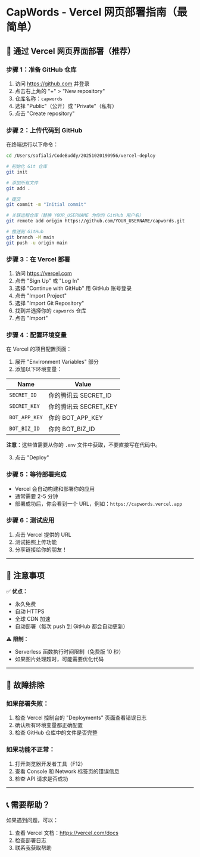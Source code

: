 # CapWords - Vercel 网页部署指南（最简单）

## 🚀 通过 Vercel 网页界面部署（推荐）

### 步骤 1：准备 GitHub 仓库

1. 访问 https://github.com 并登录
2. 点击右上角的 "+" > "New repository"
3. 仓库名称：`capwords`
4. 选择 "Public"（公开）或 "Private"（私有）
5. 点击 "Create repository"

### 步骤 2：上传代码到 GitHub

在终端运行以下命令：

```bash
cd /Users/sofiali/CodeBuddy/20251020190956/vercel-deploy

# 初始化 Git 仓库
git init

# 添加所有文件
git add .

# 提交
git commit -m "Initial commit"

# 关联远程仓库（替换 YOUR_USERNAME 为你的 GitHub 用户名）
git remote add origin https://github.com/YOUR_USERNAME/capwords.git

# 推送到 GitHub
git branch -M main
git push -u origin main
```

### 步骤 3：在 Vercel 部署

1. 访问 https://vercel.com
2. 点击 "Sign Up" 或 "Log In"
3. 选择 "Continue with GitHub" 用 GitHub 账号登录
4. 点击 "Import Project"
5. 选择 "Import Git Repository"
6. 找到并选择你的 `capwords` 仓库
7. 点击 "Import"

### 步骤 4：配置环境变量

在 Vercel 的项目配置页面：

1. 展开 "Environment Variables" 部分
2. 添加以下环境变量：

| Name | Value |
|------|-------|
| `SECRET_ID` | 你的腾讯云 SECRET_ID |
| `SECRET_KEY` | 你的腾讯云 SECRET_KEY |
| `BOT_APP_KEY` | 你的 BOT_APP_KEY |
| `BOT_BIZ_ID` | 你的 BOT_BIZ_ID |

**注意**：这些值需要从你的 `.env` 文件中获取，不要直接写在代码中。

3. 点击 "Deploy"

### 步骤 5：等待部署完成

- Vercel 会自动构建和部署你的应用
- 通常需要 2-5 分钟
- 部署成功后，你会看到一个 URL，例如：`https://capwords.vercel.app`

### 步骤 6：测试应用

1. 点击 Vercel 提供的 URL
2. 测试拍照上传功能
3. 分享链接给你的朋友！

---

## 📝 注意事项

✅ **优点：**
- 永久免费
- 自动 HTTPS
- 全球 CDN 加速
- 自动部署（每次 push 到 GitHub 都会自动更新）

⚠️ **限制：**
- Serverless 函数执行时间限制（免费版 10 秒）
- 如果图片处理超时，可能需要优化代码

---

## 🔧 故障排除

### 如果部署失败：

1. 检查 Vercel 控制台的 "Deployments" 页面查看错误日志
2. 确认所有环境变量都正确配置
3. 检查 GitHub 仓库中的文件是否完整

### 如果功能不正常：

1. 打开浏览器开发者工具（F12）
2. 查看 Console 和 Network 标签页的错误信息
3. 检查 API 请求是否成功

---

## 📞 需要帮助？

如果遇到问题，可以：
1. 查看 Vercel 文档：https://vercel.com/docs
2. 检查部署日志
3. 联系我获取帮助
